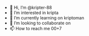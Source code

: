 - 👋 Hi, I’m @kripter-88
- 👀 I’m interested in kripta
- 🌱 I’m currently learning on kriptoman
- 💞️ I’m looking to collaborate on 
- 📫 How to reach me 00+7

<!---
kripter-88/kripter-88 is a ✨ special ✨ repository because its `README.md` (this file) appears on your GitHub profile.
You can click the Preview link to take a look at your changes.
--->
